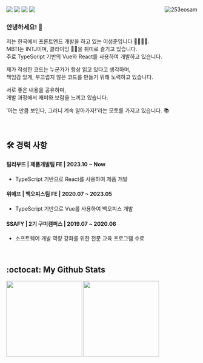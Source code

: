 

<div>
    <div>
        <img align="right" src="https://komarev.com/ghpvc/?username=253eosam&label=Profile%20views&color=0e75b6&style=flat" alt="253eosam" />
    </div>
    <div>
        <a href="https://github.com/253eosam"><img src="https://img.shields.io/badge/GitHub-181717?style=for-the-badge&logo=GitHub&logoColor=white"/></a>
        <a href="https://253eosam.oopy.io/about-me"><img src="https://img.shields.io/badge/Portfolio-efefef?style=for-the-badge&logo=Notion&logoColor=black"/></a>
        <a href="https://www.instagram.com/l__seongjun/"><img src="https://img.shields.io/badge/Instagram-E4405F?style=for-the-badge&logo=JavaScript&logoColor=white"/></a>
        <a href="mailto:253eosam@gmail.com"><img src="https://img.shields.io/badge/253eosam@gmail.com-D14836?style=for-the-badge&logo=GMail&logoColor=white"/></a>
    </div>
</div>

### 안녕하세요! 👋



저는 한국에서 프론트엔드 개발을 하고 있는 이성준입니다 👨‍💻🇰🇷. <br/>
MBTI는 INTJ이며, 클라이밍 🧗‍♂️을 취미로 즐기고 있습니다. <br/>
주로 TypeScript 기반의 Vue와 React를 사용하여 개발하고 있습니다.

제가 작성한 코드는 누군가가 항상 읽고 있다고 생각하며, <br/>
책임감 있게, 부끄럽지 않은 코드를 만들기 위해 노력하고 있습니다.

서로 좋은 내용을 공유하며, <br/>
개발 과정에서 재미와 보람을 느끼고 있습니다.

’아는 만큼 보인다, 그러니 계속 알아가자!’라는 모토를 가지고 있습니다. 📚

<br/>

## 🛠️ 경력 사항

#### 팀리부뜨 | 제품개발팀 FE | 2023.10 ~ Now

- TypeScript 기반으로 React를 사용하여 제품 개발
 
#### 위메프 | 백오피스팀 FE | 2020.07 ~ 2023.05

- TypeScript 기반으로 Vue를 사용하여 백오피스 개발
 
#### SSAFY | 2기 구미캠퍼스 | 2019.07 ~ 2020.06

- 소프트웨어 개발 역량 강화를 위한 전문 교육 프로그램 수료

<br/>

## :octocat: My Github Stats

<img align="left" height="200" width="auto" src="https://github-readme-stats.vercel.app/api/top-langs/?username=253eosam&hide_border=true&layout=compact" />
<img align="left" height="200" width="auto" src="https://github-readme-stats.vercel.app/api?username=253eosam&show_icons=true&count_private=true&hide_border=true" />


